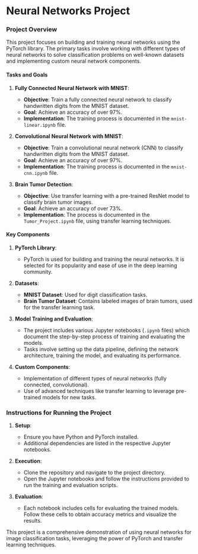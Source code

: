 # Neural Networks Project
### Project Overview

This project focuses on building and training neural networks using the PyTorch library. The primary tasks involve working with different types of neural networks to solve classification problems on well-known datasets and implementing custom neural network components.

#### Tasks and Goals

1. **Fully Connected Neural Network with MNIST**:
   - **Objective**: Train a fully connected neural network to classify handwritten digits from the MNIST dataset.
   - **Goal**: Achieve an accuracy of over 97%.
   - **Implementation**: The training process is documented in the `mnist-linear.ipynb` file.

2. **Convolutional Neural Network with MNIST**:
   - **Objective**: Train a convolutional neural network (CNN) to classify handwritten digits from the MNIST dataset.
   - **Goal**: Achieve an accuracy of over 97%.
   - **Implementation**: The training process is documented in the `mnist-cnn.ipynb` file.

3. **Brain Tumor Detection**:
   - **Objective**: Use transfer learning with a pre-trained ResNet model to classify brain tumor images.
   - **Goal**: Achieve an accuracy of over 73%.
   - **Implementation**: The process is documented in the `Tumor_Project.ipynb` file, using transfer learning techniques.

#### Key Components

1. **PyTorch Library**:
   - PyTorch is used for building and training the neural networks. It is selected for its popularity and ease of use in the deep learning community.

2. **Datasets**:
   - **MNIST Dataset**: Used for digit classification tasks.
   - **Brain Tumor Dataset**: Contains labeled images of brain tumors, used for the transfer learning task.

3. **Model Training and Evaluation**:
   - The project includes various Jupyter notebooks (`.ipynb` files) which document the step-by-step process of training and evaluating the models.
   - Tasks involve setting up the data pipeline, defining the network architecture, training the model, and evaluating its performance.

4. **Custom Components**:
   - Implementation of different types of neural networks (fully connected, convolutional).
   - Use of advanced techniques like transfer learning to leverage pre-trained models for new tasks.

### Instructions for Running the Project

1. **Setup**:
   - Ensure you have Python and PyTorch installed.
   - Additional dependencies are listed in the respective Jupyter notebooks.

2. **Execution**:
   - Clone the repository and navigate to the project directory.
   - Open the Jupyter notebooks and follow the instructions provided to run the training and evaluation scripts.

3. **Evaluation**:
   - Each notebook includes cells for evaluating the trained models. Follow these cells to obtain accuracy metrics and visualize the results.

This project is a comprehensive demonstration of using neural networks for image classification tasks, leveraging the power of PyTorch and transfer learning techniques.
